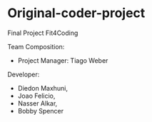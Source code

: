 # Original-coder-project

Final Project Fit4Coding

Team Composition:

- Project Manager: Tiago Weber

Developer:

- Diedon Maxhuni,
- Joao Felicio,
- Nasser Alkar,
- Bobby Spencer
